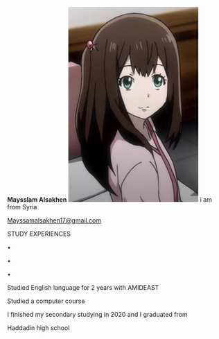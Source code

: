 ﻿

**Maysslam Alsakhen**
![](maysam.jpg)
i am from Syria

Mayssamalsakhen17@gmail.com

STUDY EXPERIENCES

•

•

•

Studied English language for 2 years with AMIDEAST

Studied a computer course

I finished my secondary studying in 2020 and I graduated from

Haddadin high school


